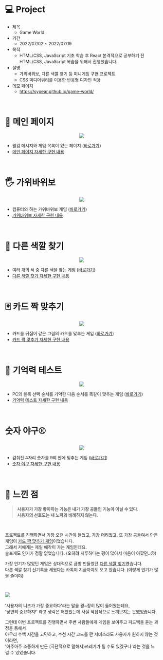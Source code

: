 # 💻 Project
* 제목
  * Game World
* 기간
  * 2022/07/02 ~ 2022/07/19
* 목적
  * HTML/CSS, JavaScript 기초 학습 후 React 본격적으로 공부하기 전 HTML/CSS, JavaScript 복습을 위해서 진행했습니다.
* 설명
  * 가위바위보, 다른 색깔 찾기 등 미니게임 구현 프로젝트
  * CSS 미디어쿼리를 이용한 반응형 디자인 적용
* 데모 페이지
  * https://sypear.github.io/game-world/
<br/>

# 🖤 메인 페이지
<p align="center"><img src="https://user-images.githubusercontent.com/105365737/178926061-f5eef12a-9890-414c-9425-b5cfa4237141.gif"></p>

* 웰컴 메시지와 게임 목록이 있는 페이지 ([바로가기](https://sypear.github.io/game-world/))
* [메인 페이지 자세한 구현 내용](https://velog.io/@sypear/JavaScript-%EB%AF%B8%EB%8B%88%EA%B2%8C%EC%9E%84-%ED%94%84%EB%A1%9C%EC%A0%9D%ED%8A%B8-%EB%A9%94%EC%9D%B8-%ED%8E%98%EC%9D%B4%EC%A7%80)
<br/>

# 🖐 가위바위보
<p align="center"><img src="https://user-images.githubusercontent.com/105365737/178926712-82226223-10e3-4f52-a00a-131a271e924e.gif"></p>

* 컴퓨터와 하는 가위바위보 게임 ([바로가기](https://sypear.github.io/game-world/game-rps.html))
* [가위바위보 자세한 구현 내용](https://velog.io/@sypear/JavaScript-%EB%AF%B8%EB%8B%88%EA%B2%8C%EC%9E%84-%ED%94%84%EB%A1%9C%EC%A0%9D%ED%8A%B8-%EA%B0%80%EC%9C%84%EB%B0%94%EC%9C%84%EB%B3%B4)
<br/>

# 🎨 다른 색깔 찾기
<p align="center"><img src="https://user-images.githubusercontent.com/105365737/178927010-fdf8c456-1986-41d6-b249-8aa2df3a79fc.gif"></p>

* 여러 개의 색 중 다른 색을 찾는 게임 ([바로가기](https://sypear.github.io/game-world/game-fdc.html))
* [다른 색깔 찾기 자세한 구현 내용](https://velog.io/@sypear/JavaScript-%EB%AF%B8%EB%8B%88%EA%B2%8C%EC%9E%84-%ED%94%84%EB%A1%9C%EC%A0%9D%ED%8A%B8-%EB%8B%A4%EB%A5%B8-%EC%83%89%EA%B9%94-%EC%B0%BE%EA%B8%B0)
<br/>

# 🃏 카드 짝 맞추기
<p align="center"><img src="https://user-images.githubusercontent.com/105365737/179338777-0a5651fe-b7a2-4d56-9532-840cd096c9f1.gif"></p>

* 카드를 뒤집어 같은 그림의 카드를 맞추는 게임 ([바로가기](https://sypear.github.io/game-world/game-cm.html))
* [카드 짝 맞추기 자세한 구현 내용](https://velog.io/@sypear/JavaScript-%EB%AF%B8%EB%8B%88%EA%B2%8C%EC%9E%84-%ED%94%84%EB%A1%9C%EC%A0%9D%ED%8A%B8-%EC%B9%B4%EB%93%9C-%EC%A7%9D-%EB%A7%9E%EC%B6%94%EA%B8%B0)
<br/>

# 🧠 기억력 테스트
<p align="center"><img src="https://user-images.githubusercontent.com/105365737/179374017-da0b65b5-5d4a-4837-b87b-b49e2193781a.gif"></p>

* PC의 블록 선택 순서를 기억한 다음 순서를 똑같이 맞추는 게임 ([바로가기](https://sypear.github.io/game-world/game-mt.html))
* [기억력 테스트 자세한 구현 내용](https://velog.io/@sypear/JavaScript-%EB%AF%B8%EB%8B%88%EA%B2%8C%EC%9E%84-%ED%94%84%EB%A1%9C%EC%A0%9D%ED%8A%B8-%EA%B8%B0%EC%96%B5%EB%A0%A5-%ED%85%8C%EC%8A%A4%ED%8A%B8)
<br/>

# 숫자 야구⚾
<p align="center"><img src="https://user-images.githubusercontent.com/105365737/179691362-b9056749-7db5-412e-a697-d952a7cd329a.gif"></p>

* 감춰진 4자리 숫자를 9회 안에 맞추는 게임 ([바로가기](https://sypear.github.io/game-world/game-bac.html))
* [숫자 야구 자세한 구현 내용](https://velog.io/@sypear/JavaScript-%EB%AF%B8%EB%8B%88%EA%B2%8C%EC%9E%84-%ED%94%84%EB%A1%9C%EC%A0%9D%ED%8A%B8-%EC%88%AB%EC%9E%90-%EC%95%BC%EA%B5%AC)
<br/>

# 🌈 느낀 점
> <b>사용자가 가장 좋아하는 기능은 내가 가장 공들인 기능이 아닐 수 있다.</b><br/>
> <b>사용자의 선호도는 내 노력과 비례하지 않는다.</b>
<br/>

프로젝트를 진행하면서 가장 오랜 시간이 들었고, 가장 어려웠고, 또 가장 공들여서 만든 게임이 [카드 짝 맞추기 게임](https://velog.io/@sypear/JavaScript-%EB%AF%B8%EB%8B%88%EA%B2%8C%EC%9E%84-%ED%94%84%EB%A1%9C%EC%A0%9D%ED%8A%B8-%EC%B9%B4%EB%93%9C-%EC%A7%9D-%EB%A7%9E%EC%B6%94%EA%B8%B0)이었습니다.<br/>
그래서 저에게는 제일 애착이 가는 게임인데요.<br/>
슬프게도 인기가 정말 없었습니다. (오히려 지루하다는 평이 많아서 마음이 아팠던..😥)
<br/>

가장 인기가 많았던 게임은 상대적으로 금방 만들었던 [다른 색깔 찾기](https://velog.io/@sypear/JavaScript-%EB%AF%B8%EB%8B%88%EA%B2%8C%EC%9E%84-%ED%94%84%EB%A1%9C%EC%A0%9D%ED%8A%B8-%EB%8B%A4%EB%A5%B8-%EC%83%89%EA%B9%94-%EC%B0%BE%EA%B8%B0)였습니다.<br/>
다른 색깔 찾기 신기록을 세웠다는 카톡이 지금까지도 오고 있습니다. (이렇게 인기가 많을 줄이야)

<br/>

![](https://velog.velcdn.com/images/sypear/post/b1d2f144-57bf-4ce2-ba90-746141353f73/image.PNG)<br/>
<br/>'사용자의 니즈가 가장 중요하다'라는 말을 굉~장히 많이 들어왔는데요,<br/>
'당연히 중요하지!' 라고 생각은 해왔었는데 사실 직접적으로 느껴보지는 못했었습니다.
<br/>

그런데 이번 프로젝트를 진행하면서 주변 사람들에게 게임을 보여주고 피드백을 듣는 과정을 통해서<br/>
아무리 수백 시간을 고민하고, 수천 시간 코드를 짠 서비스라도 사용자가 원하지 않는 것이라면,<br/>
'아주아주 소중하게 만든 (극단적으로 말해서)쓰레기가 될 수도 있겠구나'라는 것을 느낄 수 있었습니다.
